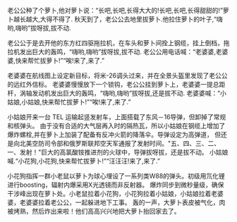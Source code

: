 老公公种了个萝卜,他对萝卜说：“长吧,长吧,长得大大的!长吧,长吧,长得甜甜的!”萝卜越长越大,大得不得了.
秋天到了，老公公去地里拔萝卜.他拉住萝卜的叶子,“嗨哟,嗨哟”拔呀拔,拔不动.

老公公于是去开他的东方红四驱拖拉机，在车头和萝卜间拴上钢缆，挂上倒档，拖拉机发出巨大的轰鸣，“嗨哟,嗨哟”拔呀拔,拔不动.
老公公用电话喊：“老婆婆,老婆婆,快来帮忙拔萝卜!”“唉!来了,来了.”

老婆婆在航线图上设定新目标，将米-26调头过来，并在全景头盔里发现了老公公的远红外信标。
老婆婆慢慢放下一个锁钩，老公公挂到萝卜上，老婆婆一提总距杆，涡轴发动机发出巨大的轰鸣，“嗨哟,嗨哟”拔呀拔,还是拔不动.
老婆婆喊：“小姑娘,小姑娘,快来帮忙拔萝卜!”“唉!来了,来了.” 

小姑娘开来一台 TEL 运输起竖发射车，上面搭载了东风－16导弹，但卸掉了常规和核弹头。
由于没有合适的大气层再入时的隔热瓦，所以小姑娘在钢缆上增加了爆炸螺栓,并在萝卜上加装了配备有反冲火箭的降落伞。导弹设定为高弹道，
但还是向北美空防司令部和俄罗斯联邦空天军通报了发射时间。"五、四、三、二、一、发射！"巨大的高氯酸铵推进剂的火球中，导弹拔呀拔，还是拔不动。
小姑娘喊.“小花狗,小花狗,快来帮忙拔萝卜!”“汪汪汪!来了,来了.” 

小花狗指挥一群小老鼠以萝卜为球心埋设了一系列类W88的弹头。初级用氘化锂进行boosting，辐射内爆采用X光透镜而非反射器。
爆炸同步到微秒量级，确保干涉峰出现在萝卜处。小老鼠拉着小花狗，小花狗拉着小姑娘，小姑娘拉着老婆婆，老婆婆拉着老公公，一起躲进地下工事。
轰的一声，大萝卜表皮被气化，肉被烤熟，然后炸出来啦！他们高高兴兴地把大萝卜抬回家去了。
